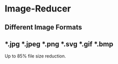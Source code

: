 # Image-Reducer

Different Image Formats
---------------------------
*.jpg
*.jpeg
*.png
*.svg
*.gif
*.bmp
---------------------------
Up to 85% file size reduction.
